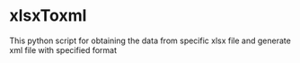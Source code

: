 # xlsxToxml
This python script for obtaining the data from specific xlsx file and generate xml file with specified format
